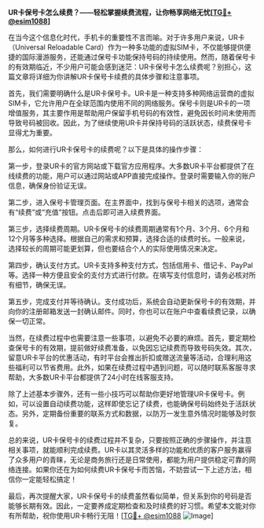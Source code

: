 **UR卡保号卡怎么续费？——轻松掌握续费流程，让你畅享网络无忧[[TG💪+ @esim1088](https://t.me/s/esim1088)]**

在当今这个信息化时代，手机卡的重要性不言而喻。对于许多用户来说，UR卡（Universal Reloadable Card）作为一种多功能的虚拟SIM卡，不仅能够提供便捷的国际漫游服务，还能通过保号卡功能保持号码的持续使用。然而，随着保号卡的有效期临近，不少用户可能会感到迷茫：UR卡保号卡怎么续费呢？别担心，这篇文章将详细为你讲解UR卡保号卡续费的具体步骤和注意事项。

首先，我们需要明确什么是UR卡保号卡。UR卡是一种支持多种网络运营商的虚拟SIM卡，它允许用户在全球范围内使用不同的网络服务。保号卡则是UR卡的一项增值服务，其主要作用是帮助用户保留手机号码的有效性，避免因长时间未使用而导致号码被回收。因此，为了继续使用UR卡并保持号码的活跃状态，续费保号卡显得尤为重要。

那么，如何进行UR卡保号卡的续费呢？以下是具体的操作步骤：

第一步，登录UR卡的官方网站或下载官方应用程序。大多数UR卡平台都提供了在线续费的功能，用户可以通过网站或APP直接完成操作。登录时需要输入你的账户信息，确保身份验证无误。

第二步，进入保号卡管理页面。在主界面中，找到与保号卡相关的选项，通常会有“续费”或“充值”按钮。点击后即可进入续费界面。

第三步，选择续费周期。UR卡保号卡的续费周期通常有1个月、3个月、6个月和12个月等多种选择。根据自己的需求和预算，选择合适的续费时长。一般来说，选择较长的周期可能更划算，但也要结合个人的实际使用情况来决定。

第四步，确认支付方式。UR卡支持多种支付方式，包括信用卡、借记卡、PayPal等。选择一种方便且安全的支付方式进行付款。在填写支付信息时，请务必核对所有细节，确保无误。

第五步，完成支付并等待确认。支付成功后，系统会自动更新保号卡的有效期，并向你的注册邮箱发送一封确认邮件。同时，你也可以在账户中查看续费记录，以确保一切正常。

当然，在续费过程中也需要注意一些事项，以避免不必要的麻烦。首先，要定期检查保号卡的有效期，提前做好续费准备，以免因忘记续费而导致号码失效。其次，留意UR卡平台的优惠活动，有时平台会推出折扣或赠送流量等活动，合理利用这些福利可以节省费用。此外，如果在续费过程中遇到问题，可以随时联系客服寻求帮助，大多数UR卡平台都提供了24小时在线客服支持。

除了上述基本步骤外，还有一些小技巧可以帮助你更好地管理UR卡保号卡。例如，可以设置自动续费功能，这样即使忘记了续费，也能确保号码始终处于活跃状态。另外，定期备份重要的联系方式和数据，以防万一发生意外情况时能够及时恢复。

总的来说，UR卡保号卡的续费过程并不复杂，只要按照正确的步骤操作，并注意相关事项，就能顺利完成续费。UR卡以其灵活多样的功能和优质的客户服务赢得了众多用户的青睐，无论是商务旅行还是日常使用，都能为用户提供稳定可靠的网络连接。如果你还在为如何续费UR卡保号卡而苦恼，不妨尝试一下上述方法，相信你一定能轻松搞定！

最后，再次提醒大家，UR卡保号卡的续费虽然看似简单，但关系到你的号码是否能够长期有效。因此，一定要养成定期检查和及时续费的好习惯。希望本文能对你有所帮助，祝你使用UR卡畅行无阻！[[TG💪+ @esim1088](https://t.me/s/esim1088) ![Image](https://i.postimg.cc/4NQfJmqS/Snipaste-2025-05-13-00-14-12.png)]